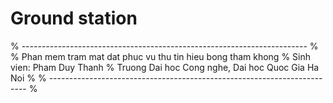 # Ground station
% -----------------------------------------------------------------------
%
% Phan mem tram mat dat phuc vu thu tin hieu bong tham khong
% Sinh vien: Pham Duy Thanh
% Truong Dai hoc Cong nghe, Dai hoc Quoc Gia Ha Noi
%
% ------------------------------------------------------------------------
%
